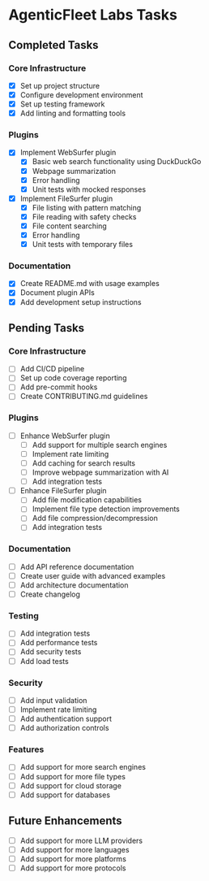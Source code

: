 # AgenticFleet Labs Tasks

## Completed Tasks

### Core Infrastructure
- [x] Set up project structure
- [x] Configure development environment
- [x] Set up testing framework
- [x] Add linting and formatting tools

### Plugins
- [x] Implement WebSurfer plugin
  - [x] Basic web search functionality using DuckDuckGo
  - [x] Webpage summarization
  - [x] Error handling
  - [x] Unit tests with mocked responses
  
- [x] Implement FileSurfer plugin
  - [x] File listing with pattern matching
  - [x] File reading with safety checks
  - [x] File content searching
  - [x] Error handling
  - [x] Unit tests with temporary files

### Documentation
- [x] Create README.md with usage examples
- [x] Document plugin APIs
- [x] Add development setup instructions

## Pending Tasks

### Core Infrastructure
- [ ] Add CI/CD pipeline
- [ ] Set up code coverage reporting
- [ ] Add pre-commit hooks
- [ ] Create CONTRIBUTING.md guidelines

### Plugins
- [ ] Enhance WebSurfer plugin
  - [ ] Add support for multiple search engines
  - [ ] Implement rate limiting
  - [ ] Add caching for search results
  - [ ] Improve webpage summarization with AI
  - [ ] Add integration tests

- [ ] Enhance FileSurfer plugin
  - [ ] Add file modification capabilities
  - [ ] Implement file type detection improvements
  - [ ] Add file compression/decompression
  - [ ] Add integration tests

### Documentation
- [ ] Add API reference documentation
- [ ] Create user guide with advanced examples
- [ ] Add architecture documentation
- [ ] Create changelog

### Testing
- [ ] Add integration tests
- [ ] Add performance tests
- [ ] Add security tests
- [ ] Add load tests

### Security
- [ ] Add input validation
- [ ] Implement rate limiting
- [ ] Add authentication support
- [ ] Add authorization controls

### Features
- [ ] Add support for more search engines
- [ ] Add support for more file types
- [ ] Add support for cloud storage
- [ ] Add support for databases

## Future Enhancements
- [ ] Add support for more LLM providers
- [ ] Add support for more languages
- [ ] Add support for more platforms
- [ ] Add support for more protocols 